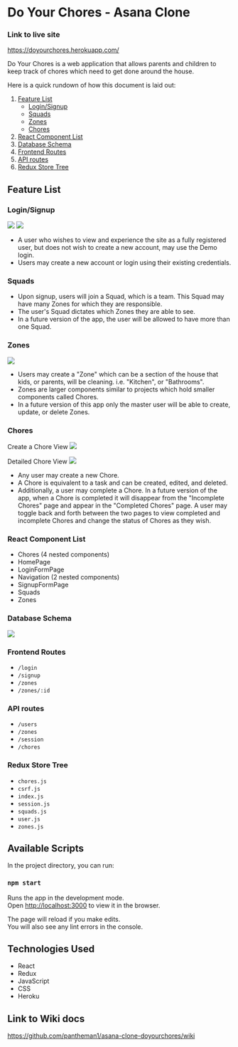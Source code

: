 # Do Your Chores - Asana Clone

### Link to live site

https://doyourchores.herokuapp.com/

Do Your Chores is a web application that allows parents and children to keep track of chores which need to get done around the house.

Here is a quick rundown of how this document is laid out:

1. [Feature List](#feature-list)
   - [Login/Signup](#login/signup)
   - [Squads](#squads)
   - [Zones](#zones)
   - [Chores](#chores)
2. [React Component List](#react-component-list)
3. [Database Schema](#database-schema)
4. [Frontend Routes](#frontend-routes)
5. [API routes](#api-routes)
6. [Redux Store Tree](#redux-store-tree)

## Feature List

### Login/Signup

![](https://i.postimg.cc/cCHzr61N/Login-page.jpg)
![](https://i.postimg.cc/Fzd2T1MV/Signup-page.jpg)

- A user who wishes to view and experience the site as a fully registered user, but does not wish to create a new account, may use the Demo login.
- Users may create a new account or login using their existing credentials.

### Squads

- Upon signup, users will join a Squad, which is a team. This Squad may have many Zones for which they are responsible.
- The user's Squad dictates which Zones they are able to see.
- In a future version of the app, the user will be allowed to have more than one Squad.

### Zones

![](https://i.postimg.cc/HWbG88tT/zones-page.jpg)

- Users may create a "Zone" which can be a section of the house that kids, or parents, will be cleaning. i.e. "Kitchen", or "Bathrooms".
- Zones are larger components similar to projects which hold smaller components called Chores.
- In a future version of this app only the master user will be able to create, update, or delete Zones.

### Chores

Create a Chore View
![](https://i.postimg.cc/G2Qk6QCc/chores-page-create-chore.jpg)

Detailed Chore View
![](https://i.postimg.cc/v8CWkcRx/detailed-chore-view.jpg)

- Any user may create a new Chore.
- A Chore is equivalent to a task and can be created, edited, and deleted.
- Additionally, a user may complete a Chore. In a future version of the app, when a Chore is completed it will disappear from the "Incomplete Chores" page and appear in the "Completed Chores" page. A user may toggle back and forth between the two pages to view completed and incomplete Chores and change the status of Chores as they wish.

### React Component List

- Chores (4 nested components)
- HomePage
- LoginFormPage
- Navigation (2 nested components)
- SignupFormPage
- Squads
- Zones

### Database Schema

![](https://i.postimg.cc/nVQgbfDM/database-schema.jpg)

### Frontend Routes

- `/login`
- `/signup`
- `/zones`
- `/zones/:id`

### API routes

- `/users`
- `/zones`
- `/session`
- `/chores`

### Redux Store Tree

- `chores.js`
- `csrf.js`
- `index.js`
- `session.js`
- `squads.js`
- `user.js`
- `zones.js`

## Available Scripts

In the project directory, you can run:

### `npm start`

Runs the app in the development mode.\
Open [http://localhost:3000](http://localhost:3000) to view it in the browser.

The page will reload if you make edits.\
You will also see any lint errors in the console.

## Technologies Used

- React
- Redux
- JavaScript
- CSS
- Heroku

## Link to Wiki docs

https://github.com/pantheman1/asana-clone-doyourchores/wiki
